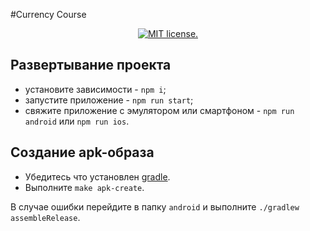 #Currency Course


<p align="center">
  <a href="https://github.com/afanasjewvladick/currency-course/blob/master/LICENSE">
    <img src="https://img.shields.io/badge/license-MIT-blue.svg" alt="MIT license." />
  </a>
</p>

## Развертывание проекта

* установите зависимости - `npm i`;
* запустите приложение - `npm run start`;
* свяжите приложение с эмулятором или смартфоном - `npm run android` или `npm run ios`.


## Создание apk-образа

* Убедитесь что установлен [gradle](https://gradle.org/).
* Выполните `make apk-create`.

В случае ошибки перейдите в папку `android`  и выполните `./gradlew assembleRelease`.
